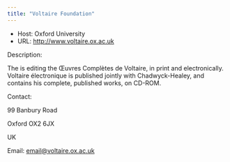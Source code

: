 ```yaml
---
title: "Voltaire Foundation"
---
```









* Host: Oxford University
* URL: <http://www.voltaire.ox.ac.uk>



Description:


The is editing the Œuvres Complètes de Voltaire, in print and electronically. Voltaire
 électronique is published jointly with Chadwyck-Healey, and contains his complete,
 published works, on CD-ROM. 
 



Contact:
 




99 Banbury Road


Oxford OX2 6JX


UK


Email: [email@voltaire.ox.ac.uk](mailto:email@voltaire.ox.ac.uk)





